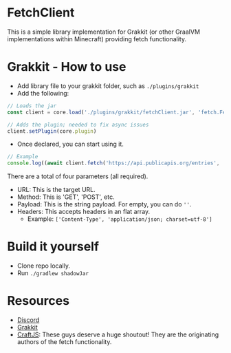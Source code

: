 # FetchClient

This is a simple library implementation for Grakkit (or other GraalVM implementations within Minecraft) providing fetch functionality. 

# Grakkit - How to use

* Add library file to your grakkit folder, such as `./plugins/grakkit`
* Add the following:

```JavaScript
// Loads the jar
const client = core.load('./plugins/grakkit/fetchClient.jar', 'fetch.FetchClient') 

// Adds the plugin; needed to fix async issues
client.setPlugin(core.plugin)
```

* Once declared, you can start using it.

```JavaScript
// Example
console.log((await client.fetch('https://api.publicapis.org/entries', 'GET', '', [])).body())
```

There are a total of four parameters (all required). 

* URL: This is the target URL.
* Method: This is 'GET', 'POST', etc.
* Payload: This is the string payload. For empty, you can do `''`.
* Headers: This accepts headers in an flat array. 
  * Example: `['Content-Type', 'application/json; charset=utf-8']`

# Build it yourself

* Clone repo locally.
* Run `./gradlew shadowJar`

# Resources

* [Discord](https://discord.gg/e682hwR)
* [Grakkit](https://github.com/Grakkit/grakkit)
* [CraftJS](https://github.com/Dysfold/craftjs): These guys deserve a huge shoutout! They are the originating authors of the fetch functionality. 